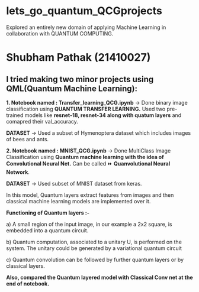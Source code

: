 # lets_go_quantum_QCGprojects
 Explored an entirely new domain of applying Machine Learning in collaboration with QUANTUM COMPUTING.

# Shubham Pathak (21410027)

## I tried making two minor projects using QML(Quantum Machine Learning):

**1. Notebook named : Transfer_learning_QCG.ipynb** -> Done binary image classification using **QUANTUM TRANSFER LEARNING.**
     Used two pre-trained models like **resnet-18, resnet-34 along with quatum layers** and comapred their val_accuracy.

   **DATASET** -> Used a subset of Hymenoptera dataset which includes images of bees and ants.

**2. Notebook named : MNIST_QCG.ipynb** ->  Done MultiClass Image Classification using **Quantum machine learning with the idea of Convolutional Neural Net.** 
Can be called ⏩ **Quanvolutional Neural Network**.

  **DATASET** -> Used subset of MNIST dataset from keras.

In this model, Quantum layers extract features from images and then classical machine learning models are implemented over it.

**Functioning of Quantum layers :-**

a) A small region of the input image, in our example a 2x2 square, is embedded into a quantum circuit. 

b) Quantum computation, associated to a unitary U, is performed on the system. The unitary could be generated by a variational quantum circuit

c) Quantum convolution can be followed by further quantum layers or by classical layers.

**Also, compared the Quantum layered model with Classical Conv net at the end of notebook.**

